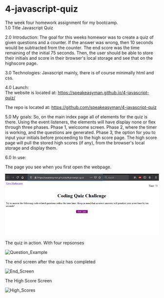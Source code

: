 # 4-javascript-quiz
The week four homework assignment for my bootcamp. <br>
1.0 Title
    Javascript Quiz

2.0 Introduction:
    The goal for this weeks homewor was to create a quiz of given questions and a counter. If the answer was wrong, then 10 seconds would be subtracted from the counter. The end score was the time remaining of the initial 75 seconds. Then, the user should be able to store their initials and score in their browser's local storage and see that on the highscore page.

3.0 Technologies:
    Javascript mainly, there is of course minimally html and css.

4.0 Launch: <br>
The website is located at: https://speakeasyman.github.io/4-javascript-quiz/

The repo is located at: https://github.com/speakeasyman/4-javascript-quiz

5.0 My goals:
    So, on the main index page all of elements for the quiz is there. Using the event listeners, the elements will have display none or flex through three phases. Phase 1, welcoome screen. Phase 2, where the timer is working, and the questions are generated. Phase 3, the option for you to input your initials before proceeding to the high score page. The high score page will pull the stored high scores (if any), from the browser's local storage and display them.

6.0 In use:<br>

The page you see when you first open the webpage. <br>

![Initial_Screen](./assets/screenshots/initial.PNG) <br>

The quiz in action. With four repsonses <br>

![Question_Example](.assets/screenshots/questions.PNG)<br>

The end screen after the quiz has completed

![End_Screen](.assets/screenshots/end.PNG) <br>

The High Score Screen <br>

![High_Scores](.assets/screenshots/highscores.PNG)





